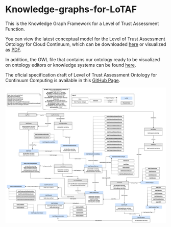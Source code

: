 # Knowledge-graphs-for-LoTAF
This is the Knowledge Graph Framework for a Level of Trust Assessment Function.

You can view the latest conceptual model for the Level of Trust Assessment Ontology for Cloud Continuum, which can be downloaded [here](https://drive.google.com/file/d/1NE8ky6BFS3iQJYHZR2oIZla-AIE8HMX9/view?usp=sharing) or visualized as [PDF](https://github.com/CyberDataLab/level-of-trust-framework/tree/main/Knowledge-graph-for-LoTAF/Ontology_implementation/Images).

In addition, the OWL file that contains our ontology ready to be visualized on ontology editors or knowledge systems can be found [here](https://github.com/CyberDataLab/level-of-trust-framework/blob/main/Knowledge-graph-for-LoTAF/Ontology_implementation/ontology_LoTAF.ttl).

The oficial specification draft of Level of Trust Assessment Ontology for Continuum Computing is available in this [GitHub Page](https://cyberdatalab.github.io/level-of-trust-framework/Knowledge-graph-for-LoTAF/doc/index.html).

![Ontology](https://github.com/CyberDataLab/level-of-trust-framework/blob/main/Knowledge-graph-for-LoTAF/Ontology_implementation/Images/Ontology_LoTAF.png)
